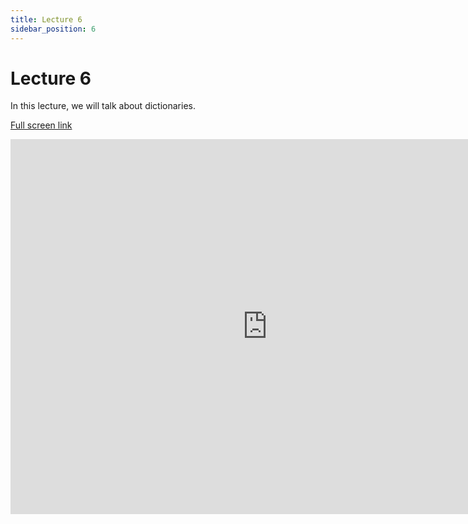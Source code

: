 ```yaml
---
title: Lecture 6
sidebar_position: 6
---
```


# Lecture 6

In this lecture, we will talk about dictionaries.

[Full screen link](https://zohair-coder.github.io/itp-lecture-l6)

<iframe src="https://zohair-coder.github.io/itp-lecture-l6" width="822" height="600" title="Introduction to Python - L6" scrolling="no" frameborder="0" webkitallowfullscreen mozallowfullscreen allowfullscreen></iframe>